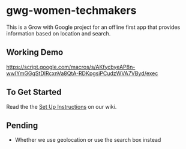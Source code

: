# gwg-women-techmakers
This is a Grow with Google project for an offline first app that provides information based on location and search.

## Working Demo
https://script.google.com/macros/s/AKfycbyeAP8n-wwIYmGGqStDIRcxnVa8QtA-RDKpgsiPCudzWVA7VByd/exec

## To Get Started
Read the the [Set Up Instructions](https://github.com/gwg-women/gwg-women-techmakers/wiki/Set-Up-Instructions) on our wiki.

## Pending
- Whether we use geolocation or use the search box instead